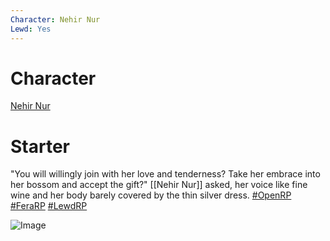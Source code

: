 ```yaml
---
Character: Nehir Nur
Lewd: Yes
---
```

# Character
[Nehir Nur](Nehir%20Nur.md)

# Starter

"You will willingly join with her love and tenderness? Take her embrace into her bossom and accept the gift?" [[Nehir Nur]] asked, her voice like fine wine and her body barely covered by the thin silver dress. [#OpenRP](https://twitter.com/hashtag/OpenRP?src=hashtag_click) [#FeraRP](https://twitter.com/hashtag/FeraRP?src=hashtag_click) [#LewdRP](https://twitter.com/hashtag/LewdRP?src=hashtag_click)

![Image](https://pbs.twimg.com/media/FG1ntrFXMAUadOo?format=jpg&name=medium)